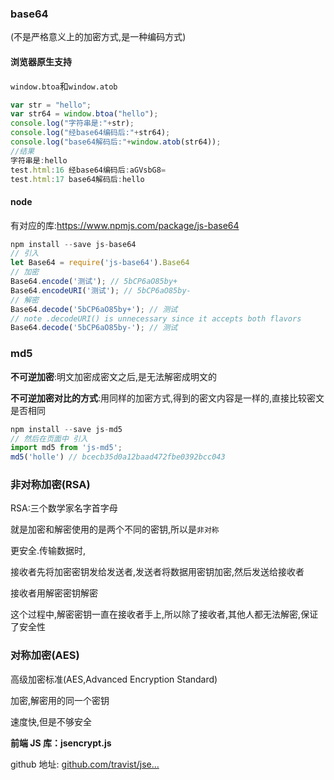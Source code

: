 ### base64

(不是严格意义上的加密方式,是一种编码方式)

#### 浏览器原生支持

`window.btoa`和`window.atob`

```js
var str = "hello";
var str64 = window.btoa("hello");
console.log("字符串是:"+str);
console.log("经base64编码后:"+str64);
console.log("base64解码后:"+window.atob(str64));
//结果
字符串是:hello
test.html:16 经base64编码后:aGVsbG8=
test.html:17 base64解码后:hello
```

#### node

有对应的库:https://www.npmjs.com/package/js-base64

```js
npm install --save js-base64
// 引入
let Base64 = require('js-base64').Base64
// 加密
Base64.encode('测试'); // 5bCP6aO85by+ 
Base64.encodeURI('测试'); // 5bCP6aO85by- 
// 解密
Base64.decode('5bCP6aO85by+'); // 测试
// note .decodeURI() is unnecessary since it accepts both flavors
Base64.decode('5bCP6aO85by-'); // 测试

```

### md5

**不可逆加密**:明文加密成密文之后,是无法解密成明文的

**不可逆加密对比的方式**:用同样的加密方式,得到的密文内容是一样的,直接比较密文是否相同

```js
npm install --save js-md5
// 然后在页面中 引入
import md5 from 'js-md5';   
md5('holle') // bcecb35d0a12baad472fbe0392bcc043
```

### 非对称加密(RSA)

RSA:三个数学家名字首字母

就是加密和解密使用的是两个不同的密钥,所以是`非对称`

更安全.传输数据时,

接收者先将加密密钥发给发送者,发送者将数据用密钥加密,然后发送给接收者

接收者用解密密钥解密

这个过程中,解密密钥一直在接收者手上,所以除了接收者,其他人都无法解密,保证了安全性

### 对称加密(AES)

高级加密标准(AES,Advanced Encryption Standard)

加密,解密用的同一个密钥

速度快,但是不够安全

**前端 JS 库：jsencrypt.js**

 github 地址: [github.com/travist/jse…](https://link.juejin.cn/?target=https%3A%2F%2Fgithub.com%2Ftravist%2Fjsencrypt%2Ftree%2Fmaster%2Fbin)


















